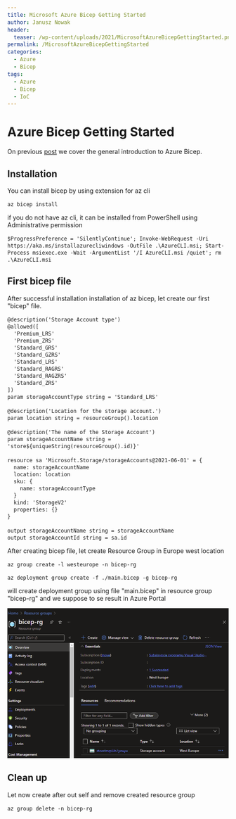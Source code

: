 ```yaml
---
title: Microsoft Azure Bicep Getting Started
author: Janusz Nowak
header:
  teaser: /wp-content/uploads/2021/MicrosoftAzureBicepGettingStarted.png
permalink: /MicrosoftAzureBicepGettingStarted
categories:
  - Azure
  - Bicep
tags:
  - Azure
  - Bicep
  - IoC
---
```


# Azure Bicep Getting Started
On previous [post](./_post_/2021-10-21-AzureBicepIntroduciton.md) we cover the general introduction to Azure Bicep.

## Installation

You can install bicep by using extension for az cli
```
az bicep install
```
if you do not have az cli, it can be installed from PowerShell using Administrative permission

```
$ProgressPreference = 'SilentlyContinue'; Invoke-WebRequest -Uri https://aka.ms/installazurecliwindows -OutFile .\AzureCLI.msi; Start-Process msiexec.exe -Wait -ArgumentList '/I AzureCLI.msi /quiet'; rm .\AzureCLI.msi
```

## First bicep file
After successful installation installation of az bicep, let create our first "bicep" file.

```bicep
@description('Storage Account type')
@allowed([
  'Premium_LRS'
  'Premium_ZRS'
  'Standard_GRS'
  'Standard_GZRS'
  'Standard_LRS'
  'Standard_RAGRS'
  'Standard_RAGZRS'
  'Standard_ZRS'
])
param storageAccountType string = 'Standard_LRS'

@description('Location for the storage account.')
param location string = resourceGroup().location

@description('The name of the Storage Account')
param storageAccountName string = 'store${uniqueString(resourceGroup().id)}'

resource sa 'Microsoft.Storage/storageAccounts@2021-06-01' = {
  name: storageAccountName
  location: location
  sku: {
    name: storageAccountType
  }
  kind: 'StorageV2'
  properties: {}
}

output storageAccountName string = storageAccountName
output storageAccountId string = sa.id
```

After creating bicep file, let create Resource Group in Europe west location
```
az group create -l westeurope -n bicep-rg
```


```
az deployment group create -f ./main.bicep -g bicep-rg
```
will create deployment group using file "main.bicep" in resource group "bicep-rg"
and we suppose to se result in Azure Portal

![Storage account with azure Bicep](/wp-content/uploads/2021/MicrosoftAzureBicepGettingStarted.png)

## Clean up

Let now create after out self and remove created resource group
```
az group delete -n bicep-rg
```